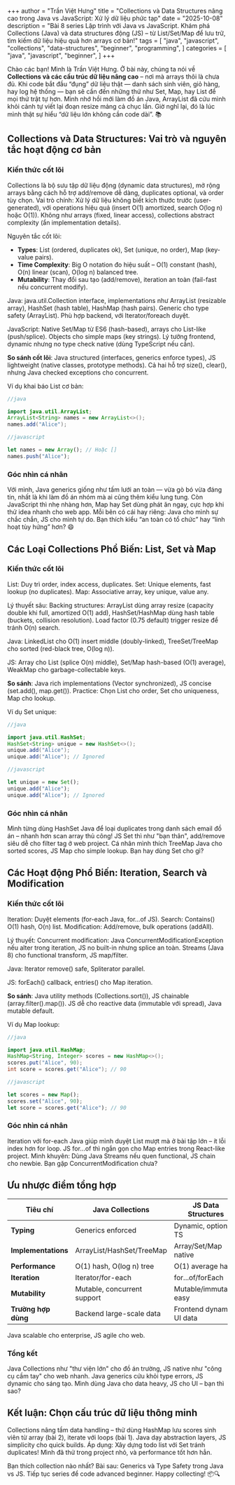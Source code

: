 +++
author = "Trần Việt Hưng"
title = "Collections và Data Structures nâng cao trong Java vs JavaScript: Xử lý dữ liệu phức tạp"
date = "2025-10-08"
description = "Bài 8 series Lập trình với Java vs JavaScript. Khám phá Collections (Java) và data structures động (JS) – từ List/Set/Map để lưu trữ, tìm kiếm dữ liệu hiệu quả hơn arrays cơ bản!"
tags = [
    "java",
    "javascript",
    "collections",
    "data-structures",
    "beginner",
    "programming",
]
categories = [
    "java",
    "javascript",
    "beginner",
]
+++

Chào các bạn! Mình là Trần Việt Hưng. Ở bài này, chúng ta nói về **Collections và các cấu trúc dữ liệu nâng cao** – nơi mà arrays thôi là chưa đủ. Khi code bắt đầu “đụng” dữ liệu thật — danh sách sinh viên, giỏ hàng, hay log hệ thống — bạn sẽ cần đến những thứ như Set, Map, hay List để mọi thứ trật tự hơn. Mình nhớ hồi mới làm đồ án Java, ArrayList đã cứu mình khỏi cảnh tự viết lại đoạn resize mảng cả chục lần. Giờ nghĩ lại, đó là lúc mình thật sự hiểu “dữ liệu lớn không cần code dài”. 📚

## Collections và Data Structures: Vai trò và nguyên tắc hoạt động cơ bản

### Kiến thức cốt lõi
Collections là bộ sưu tập dữ liệu động (dynamic data structures), mở rộng arrays bằng cách hỗ trợ add/remove dễ dàng, duplicates optional, và order tùy chọn. Vai trò chính: Xử lý dữ liệu không biết kích thước trước (user-generated), với operations hiệu quả (insert O(1) amortized, search O(log n) hoặc O(1)). Không như arrays (fixed, linear access), collections abstract complexity (ẩn implementation details).

Nguyên tắc cốt lõi:
- **Types**: List (ordered, duplicates ok), Set (unique, no order), Map (key-value pairs).
- **Time Complexity**: Big O notation đo hiệu suất – O(1) constant (hash), O(n) linear (scan), O(log n) balanced tree.
- **Mutability**: Thay đổi sau tạo (add/remove), iteration an toàn (fail-fast nếu concurrent modify).

Java: java.util.Collection interface, implementations như ArrayList (resizable array), HashSet (hash table), HashMap (hash pairs). Generic <T> cho type safety (ArrayList<String>). Phù hợp backend, với Iterator/foreach duyệt.

JavaScript: Native Set/Map từ ES6 (hash-based), arrays cho List-like (push/splice). Objects cho simple maps (key strings). Lý tưởng frontend, dynamic nhưng no type check native (dùng TypeScript nếu cần).

**So sánh cốt lõi**: Java structured (interfaces, generics enforce types), JS lightweight (native classes, prototype methods). Cả hai hỗ trợ size(), clear(), nhưng Java checked exceptions cho concurrent.

Ví dụ khai báo List cơ bản:
```java
//java 

import java.util.ArrayList;
ArrayList<String> names = new ArrayList<>();
names.add("Alice");
```

```javascript
//javascript

let names = new Array(); // Hoặc []
names.push("Alice");
```

### Góc nhìn cá nhân
Với mình, Java generics giống như tấm lưới an toàn — vừa gò bó vừa đáng tin, nhất là khi làm đồ án nhóm mà ai cũng thêm kiểu lung tung. Còn JavaScript thì nhẹ nhàng hơn, Map hay Set dùng phát ăn ngay, cực hợp khi thử idea nhanh cho web app. Mỗi bên có cái hay riêng: Java cho mình sự chắc chắn, JS cho mình tự do. Bạn thích kiểu “an toàn có tổ chức” hay “linh hoạt tùy hứng” hơn? 😄

## Các Loại Collections Phổ Biến: List, Set và Map

### Kiến thức cốt lõi
List: Duy trì order, index access, duplicates. Set: Unique elements, fast lookup (no duplicates). Map: Associative array, key unique, value any.

Lý thuyết sâu: Backing structures: ArrayList dùng array resize (capacity double khi full, amortized O(1) add), HashSet/HashMap dùng hash table (buckets, collision resolution). Load factor (0.75 default) trigger resize để tránh O(n) search.

Java: LinkedList cho O(1) insert middle (doubly-linked), TreeSet/TreeMap cho sorted (red-black tree, O(log n)).

JS: Array cho List (splice O(n) middle), Set/Map hash-based (O(1) average), WeakMap cho garbage-collectable keys.

**So sánh**: Java rich implementations (Vector synchronized), JS concise (set.add(), map.get()). Practice: Chọn List cho order, Set cho uniqueness, Map cho lookup.

Ví dụ Set unique:
```java
//java

import java.util.HashSet;
HashSet<String> unique = new HashSet<>();
unique.add("Alice");
unique.add("Alice"); // Ignored
```

```javascript
//javascript

let unique = new Set();
unique.add("Alice");
unique.add("Alice"); // Ignored
```

### Góc nhìn cá nhân
Mình từng dùng HashSet Java để loại duplicates trong danh sách email đồ án – nhanh hơn scan array thủ công! JS Set thì như "bạn thân", add/remove siêu dễ cho filter tag ở web project. Cá nhân mình thích TreeMap Java cho sorted scores, JS Map cho simple lookup. Bạn hay dùng Set cho gì?

## Các Hoạt động Phổ Biến: Iteration, Search và Modification

### Kiến thức cốt lõi
Iteration: Duyệt elements (for-each Java, for...of JS). Search: Contains() O(1) hash, O(n) list. Modification: Add/remove, bulk operations (addAll).

Lý thuyết: Concurrent modification: Java ConcurrentModificationException nếu alter trong iteration, JS no built-in nhưng splice an toàn. Streams (Java 8) cho functional transform, JS map/filter.

Java: Iterator remove() safe, Spliterator parallel.

JS: forEach() callback, entries() cho Map iteration.

**So sánh**: Java utility methods (Collections.sort()), JS chainable (array.filter().map()). JS dễ cho reactive data (immutable với spread), Java mutable default.

Ví dụ Map lookup:
```java
//java

import java.util.HashMap;
HashMap<String, Integer> scores = new HashMap<>();
scores.put("Alice", 90);
int score = scores.get("Alice"); // 90
```

```javascript
//javascript

let scores = new Map();
scores.set("Alice", 90);
let score = scores.get("Alice"); // 90
```

### Góc nhìn cá nhân
Iteration với for-each Java giúp mình duyệt List mượt mà ở bài tập lớn – ít lỗi index hơn for loop. JS for...of thì ngắn gọn cho Map entries trong React-like project. Mình khuyên: Dùng Java Streams nếu quen functional, JS chain cho newbie. Bạn gặp ConcurrentModification chưa?

## Ưu nhược điểm tổng hợp

| Tiêu chí              | Java Collections              | JS Data Structures            |
|-----------------------|-------------------------------|-------------------------------|
| **Typing**           | Generics enforced             | Dynamic, optional TS          |
| **Implementations**  | ArrayList/HashSet/TreeMap     | Array/Set/Map native          |
| **Performance**      | O(1) hash, O(log n) tree      | O(1) average hash             |
| **Iteration**        | Iterator/for-each             | for...of/forEach              |
| **Mutability**       | Mutable, concurrent support   | Mutable/immutable easy        |
| **Trường hợp dùng**  | Backend large-scale data      | Frontend dynamic UI data      |

Java scalable cho enterprise, JS agile cho web.

### Tổng kết
Java Collections như "thư viện lớn" cho đồ án trường, JS native như "công cụ cầm tay" cho web nhanh. Java generics cứu khỏi type errors, JS dynamic cho sáng tạo. Mình dùng Java cho data heavy, JS cho UI – bạn thì sao?

## Kết luận: Chọn cấu trúc dữ liệu thông minh

Collections nâng tầm data handling – thử dùng HashMap lưu scores sinh viên từ array (bài 2), iterate với loops (bài 1). Java dạy abstraction layers, JS simplicity cho quick builds. Áp dụng: Xây dựng todo list với Set tránh duplicates! Mình đã thử trong project nhỏ, và performance tốt hơn hẳn.

Bạn thích collection nào nhất? Bài sau: Generics và Type Safety trong Java vs JS. Tiếp tục series để code advanced beginner. Happy collecting! 📦🔍

<!--more-->
